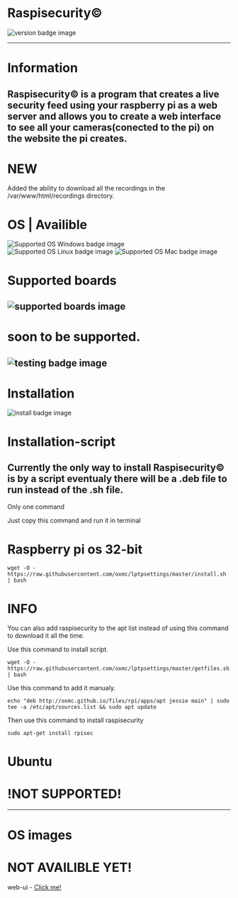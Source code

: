 # Raspisecurity©
![version badge image](https://img.shields.io/badge/version-beta-brightgreen)

-----
# Information
Raspisecurity© is a program that creates a live security feed using your raspberry pi as a web server and allows you to create a web interface to see all your cameras(conected to the pi) on the website the pi creates.
-----
# NEW
Added the ability to download all the recordings in the /var/www/html/recordings directory.
# OS    | Availible
![Supported OS Windows badge image](https://img.shields.io/badge/Windows-False-red)
![Supported OS Linux badge image](https://img.shields.io/badge/Linux-True-brightgreen)
![Supported OS Mac badge image](https://img.shields.io/badge/Mac-True-brightgreen)

# Supported boards
![supported boards image](https://img.shields.io/badge/supported%20boards-raspberry%20pi%203%20,%20raspberry%20pi%203%20b%2B-blue)
-----
# soon to be supported.

![testing badge image](https://img.shields.io/badge/testing-raspberry%20pi%204-informational)
-----
# Installation
![install badge image](https://img.shields.io/badge/install%20options-script,%20preinstalled%20os%20images,%20Terminal-green)

# Installation-script
Currently the only way to install Raspisecurity© is by a script eventualy there will be a .deb file to run instead of the .sh file.
-----
Only one command

Just copy this command and run it in terminal

# Raspberry pi os 32-bit

```
wget -O - https://raw.githubusercontent.com/oxmc/lptpsettings/master/install.sh | bash
```

# INFO
You can also add raspisecurity to the apt list instead of using this command to download it all the time.


Use this command to install script.
```
wget -O - https://raw.githubusercontent.com/oxmc/lptpsettings/master/getfiles.sh | bash
```
Use this command to add it manualy.
```
echo "deb http://oxmc.github.io/files/rpi/apps/apt jessie main" | sudo tee -a /etc/apt/sources.list && sudo apt update
```
Then use this command to install raspisecurity
```
sudo apt-get install rpisec
```

# Ubuntu
# !NOT SUPPORTED! #


-----
# OS images
# NOT AVAILIBLE YET!
web-ui - <a class="github-button" href="oxmc.github.io/files/rsec/webui.img" data-icon="logo.jpg" aria-label="link">Click me!</a>
